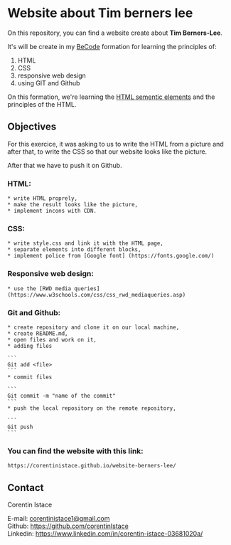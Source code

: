 # Website about Tim berners lee

On this repository, you can find a website create about __Tim Berners-Lee__.

It's will be create in my [BeCode](https://becode.org/fr/) formation for learning the principles of:

1. HTML
2. CSS
3. responsive web design 
4. using GIT and Github

On this formation, we're learning the [HTML sementic elements](https://www.w3schools.com/html/html5_semantic_elements.asp) and the principles of the HTML.

## Objectives

For this exercice, it was asking to us to write the HTML from a picture and after that, to write the CSS so that our website looks like the picture.

After that we have to push it on Github.

### HTML:

    * write HTML proprely, 
    * make the result looks like the picture,
    * implement incons with CDN.

### CSS:

    * write style.css and link it with the HTML page,
    * separate elements into different blocks,
    * implement police from [Google font] (https://fonts.google.com/)

### Responsive web design:

    * use the [RWD media queries](https://www.w3schools.com/css/css_rwd_mediaqueries.asp)

### Git and Github:

    * create repository and clone it on our local machine,
    * create README.md,
    * open files and work on it,
    * adding files

    ```
    Git add <file>
    ```
    * commit files

    ```
    Git commit -m "name of the commit"
    ```
    * push the local repository on the remote repository,

    ```
    Git push
    ```


### You can find the website with this link: ##

    https://corentinistace.github.io/website-berners-lee/


## Contact

Corentin Istace 

E-mail: corentinistace1@gmail.com  
Github: https://github.com/corentinIstace  
Linkedin: https://www.linkedin.com/in/corentin-istace-03681020a/  

